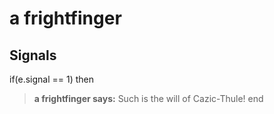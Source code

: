 # a frightfinger


## Signals

if(e.signal == 1) then


>**a frightfinger says:** Such is the will of Cazic-Thule!
end
